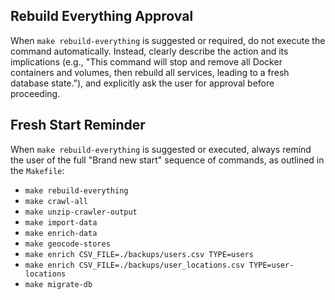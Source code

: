 ## Rebuild Everything Approval

When `make rebuild-everything` is suggested or required, do not execute the command automatically. Instead, clearly describe the action and its implications (e.g., "This command will stop and remove all Docker containers and volumes, then rebuild all services, leading to a fresh database state."), and explicitly ask the user for approval before proceeding.

## Fresh Start Reminder

When `make rebuild-everything` is suggested or executed, always remind the user of the full "Brand new start" sequence of commands, as outlined in the `Makefile`:

- `make rebuild-everything`
- `make crawl-all`
- `make unzip-crawler-output`
- `make import-data`
- `make enrich-data`
- `make geocode-stores`
- `make enrich CSV_FILE=./backups/users.csv TYPE=users`
- `make enrich CSV_FILE=./backups/user_locations.csv TYPE=user-locations`
- `make migrate-db`
